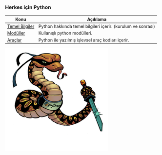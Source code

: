 ### Herkes için Python ###


Konu         | Açıklama
------------ | -------------
[Temel Bilgiler](https://github.com/besimaltnok/PFE/tree/master/temelbilgiler) | Python hakkında temel bilgileri içerir. (kurulum ve sonrası)
[Modüller](https://github.com/besimaltnok/python4hackers/tree/master/modules) | Kullanışlı python modülleri.
[Araçlar](https://github.com/besimaltnok/python4hackers/tree/master/examples) | Python ile yazılmış işlevsel araç kodları içerir.

<a href="#" rel="some text">![cypm](/img/phackers.png)</a>

